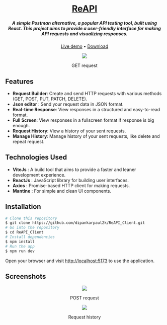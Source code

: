 <h1 align="center">
	<a href="https://re-api-seven.vercel.app/">ReAPI</a>
</h1>

<h5 align="center">A simple Postman alternative, a popular API testing tool, built using React. This project aims to provide a user-friendly interface for making API requests and visualizing responses.</h5>

<p align="center">
	<a href="https://re-api-seven.vercel.app/">Live demo</a>
	•
	<a href="https://github.com/dipankarpaul2k/ReAPI_Client/archive/refs/heads/main.zip">Download</a>
</p>

<div align="center">
	<img src="https://res.cloudinary.com/dysni0qfj/image/upload/v1713343023/ReAPI%20Client%20Project/ReAPI_Client_GET_request.png" />
	<p>GET request</p>
</div>

## Features

- **Request Builder**: Create and send HTTP requests with various methods (GET, POST, PUT, PATCH, DELETE).
- **Json editor** : Send your request data in JSON format.
- **Real-time Response**: View responses in a structured and easy-to-read format.
- **Full Screen**: View responses in a fullscreen format if response is big enough.
- **Request History**: View a history of your sent requests.
- **Manage History**: Manage history of your sent requests, like delete and repeat request.

## Technologies Used

- **ViteJs** : A build tool that aims to provide a faster and leaner development experience.
- **ReactJs** : JavaScript library for building user interfaces.
- **Axios** : Promise-based HTTP client for making requests.
- **Mantine** : For simple and clean UI components.

## Installation

```bash
# Clone this repository
$ git clone https://github.com/dipankarpaul2k/ReAPI_Client.git
# Go into the repository
$ cd ReAPI_Client
# Install dependencies
$ npm install
# Run the app
$ npm run dev
```

Open your browser and visit [http://localhost:5173](http://localhost:5173/) to use the application.

## Screenshots

<div align="center">
	<img src="https://res.cloudinary.com/dysni0qfj/image/upload/v1713343022/ReAPI%20Client%20Project/ReAPI_Client_POST_request.png" />
	<p>POST request</p>
</div>

<div align="center">
	<img src="https://res.cloudinary.com/dysni0qfj/image/upload/v1713343024/ReAPI%20Client%20Project/ReAPI_Client_history.png" />
	<p>Request history</p>
</div>

